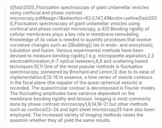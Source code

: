 > ([[faizi2020_Fluctuation spectroscopy of giant unilamellar vesicles using confocal and phase contrast microscopy.pdf#page=1&selection=62,0,147,49&color=yellow|faizi2020_Fluctuation spectroscopy of giant unilamellar vesicles using confocal and phase contrast microscopy, p.4]])
> Bending rigidity of cellular membranes plays a key role in membrane remodeling. Knowledge of its value is needed to quantify processes that involve curvature changes such as [[Budding]] (as in endo- and exocytosis), tubulation and fusion. Various experimental methods have been devised to measure bending rigidity,1 e.g. micropipette aspiration,2,3 electrodeformation,4–7 optical tweezers,8,9 and scattering based techniques.10,11 One of the most popular methods is fluctuation spectroscopy, pioneered by Brochard and Lenon,12 due to its ease of implementation.6,13–15 In essence, a time series of vesicle contours in the focal plane (the equator of the quasi-spherical vesicle) is recorded. The quasicircular contour is decomposed in Fourier modes. The fluctuating amplitudes have variance dependent on the membrane bending rigidity and tension. Imaging is most commonly done by phase contrast microscopy1,6,14,16–21 but other methods such as confocal22–24 and light sheet microscopy25 have also been employed. The increased variety of imaging methods raises the question whether they all yield the same results.
